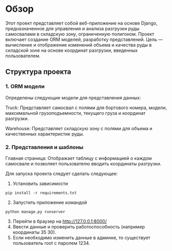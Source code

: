 # Обзор

Этот проект представляет собой веб-приложение на основе Django, предназначенное для управления и анализа разгрузки руды самосвалами в складскую зону, ограниченную полигоном. Проект включает создание ORM моделей, разработку представлений. Цель — вычисление и отображение изменений объема и качества руды в складской зоне на основе координат разгрузки, введенных пользователем.

## Структура проекта
### 1. ORM модели
Определены следующие модели для представления данных:

Truck: Представляет самосвал с полями для бортового номера, модели, максимальной грузоподъемности, текущего груза и координат разгрузки.

Warehouse: Представляет складскую зону с полями для объема и качественных характеристик руды.

### 2. Представления и шаблоны
Главная страница: Отображает таблицу с информацией о каждом самосвале и позволяет пользователю вводить координаты разгрузки.

Для запуска проекта следует сделать следующее:
1) Установить зависимости
```
pip install -r requirements.txt
```
2) Запустить приложение командой
```
python manage.py runserver
```
3) Перейти в браузер на http://127.0.0.1:8000/
4) Ввести данные и проверить работоспособность (например координаты 35 30).
5) Если необходимо изменить данные в админке, то существует пользователь root с паролем 1234.
